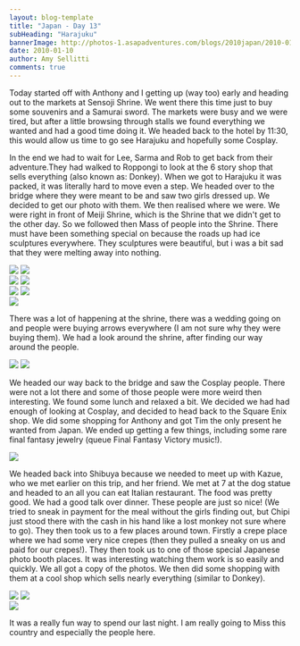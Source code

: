 ```yaml
---
layout: blog-template
title: "Japan - Day 13"
subHeading: "Harajuku"
bannerImage: http://photos-1.asapadventures.com/blogs/2010japan/2010-01-10/dscf1943.jpg_compressed.JPEG
date: 2010-01-10
author: Amy Sellitti
comments: true
---
```


Today started off with Anthony and I getting up (way too) early and heading out to the markets at Sensoji Shrine. We went there this time just to buy some souvenirs and a Samurai sword. The markets were busy and we were tired, but after a little browsing through stalls we found everything we wanted and had a good time doing it. We headed back to the hotel by 11:30, this would allow us time to go see Harajuku and hopefully some Cosplay.

In the end we had to wait for Lee, Sarma and Rob to get back from their adventure.They had walked to Roppongi to look at the 6 story shop that sells everything (also known as: Donkey).
When we got to Harajuku it was packed, it was literally hard to move even a step. We headed over to the bridge where they were meant to be and saw two girls dressed up. We decided to get our photo with them. We then realised where we were. We were right in front of Meiji Shrine, which is the Shrine that we didn't get to the other day. So we followed then Mass of people into the Shrine. There must have been something special on because the roads up had ice sculptures everywhere. They sculptures were beautiful, but i was a bit sad that they were melting away into nothing.

<div class="grid-2c">
  <img src="http://photos-1.asapadventures.com/blogs/2010japan/2010-01-10/DSC_0379.JPG_compressed.JPEG"/>
  <img src="http://photos-1.asapadventures.com/blogs/2010japan/2010-01-10/dscf1877.jpg_compressed.JPEG"/>
</div>
<div class="grid-2c">
  <img src="http://photos-1.asapadventures.com/blogs/2010japan/2010-01-10/dscf1935.jpg_compressed.JPEG"/>
  <img src="http://photos-1.asapadventures.com/blogs/2010japan/2010-01-10/img_5164.jpg_compressed.JPEG"/>
</div>
<div class="grid-2c">
  <img src="http://photos-1.asapadventures.com/blogs/2010japan/2010-01-10/img_5165.jpg_compressed.JPEG"/>
  <img src="http://photos-1.asapadventures.com/blogs/2010japan/2010-01-10/img_5170.jpg_compressed.JPEG"/>
</div>
<div class="center-image"><img src="http://photos-1.asapadventures.com/blogs/2010japan/2010-01-10/IMG_3251.JPG_compressed.JPEG" /></div>

There was a lot of happening at the shrine, there was a wedding going on and people were buying arrows everywhere (I am not sure why they were buying them). We had a look around the shrine, after finding our way around the people.

<div class="grid-2c">
  <img src="http://photos-1.asapadventures.com/blogs/2010japan/2010-01-10/dscf1887.jpg_compressed.JPEG"/>
  <img src="http://photos-1.asapadventures.com/blogs/2010japan/2010-01-10/dscf1943.jpg_compressed.JPEG"/>
</div>

We headed our way back to the bridge and saw the Cosplay people. There were not a lot there and some of those people were more weird then interesting. We found some lunch and relaxed a bit. We decided we had had enough of looking at Cosplay, and decided to head back to the Square Enix shop. We did some shopping for Anthony and got Tim the only present he wanted from Japan. We ended up getting a few things, including some rare final fantasy jewelry (queue Final Fantasy Victory music!).

<div class="center-image"><img src="http://photos-1.asapadventures.com/blogs/2010japan/2010-01-10/img_5179.jpg_compressed.JPEG" /></div>

We headed back into Shibuya because we needed to meet up with Kazue, who we met earlier on this trip, and her friend. We met at 7 at the dog statue and headed to an all you can eat Italian restaurant. The food was pretty good. We had a good talk over dinner. These people are just so nice! (We tried to sneak in payment for the meal without the girls finding out, but Chipi just stood there with the cash in his hand like a lost monkey not sure where to go). They then took us to a few places around town. Firstly a crepe place where we had some very nice crepes (then they pulled a sneaky on us and paid for our crepes!). They then took us to one of those special Japanese photo booth places. It was interesting watching them work is so easily and quickly. We all got a copy of the photos. We then did some shopping with them at a cool shop which sells nearly everything (similar to Donkey).

<div class="grid-2c">
  <img src="http://photos-1.asapadventures.com/blogs/2010japan/2010-01-10/DSC_0527.JPG_compressed.JPEG"/>
  <img src="http://photos-1.asapadventures.com/blogs/2010japan/2010-01-10/IMG_6317.JPG_compressed.JPEG"/>
</div>
<div class="center-image"><img src="http://photos-1.asapadventures.com/blogs/2010japan/2010-01-10/DSC_0377.JPG_compressed.JPEG" /></div>

It was a really fun way to spend our last night. I am really going to Miss this country and especially the people here.
